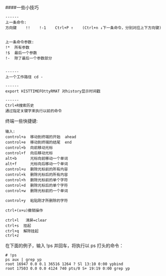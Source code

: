 ####一些小技巧
```
------
上一条命令:
方向键    !!    !-1    Ctrl+P ↑    (Ctrl+n ↓下一条命令，分别对应上下方向键) 


上一条命令参数:
!*  所有参数
!$  最后一个参数
!-  除了最后一个参数部分


------
上一个工作路径 cd - 

------
export HISTTIMEFOttyRMAT 对history显示时间戳 

------
Ctrl+R搜索历史 
通过指定关键字来执行以前的命令 

```




终端一些快捷键:

	输入:
	control+a  移动到终端的开始  ahead
	control+e  移动到终端的结尾  end
	control+b  向前移动光标 
	control+f  向后移动光标
	alt+b      光标向前移动一个单词
	alt+f      光标向后移动一个单词
	control+u  删除光标前的所有内容
	control+k  删除光标后的所有内容
	control+h  删除光标前的单个字符
	control+d  删除光标后的单个字符
	control+w  删除光标前的一个单词

	control+y  粘贴刚才所删除的字符

	ctrl+(x+u)撤销操作

	ctrl+l   清屏=clear 
	ctrl+s  挂起
	ctrl+q  解除挂起
	ctrl+z  
	


在下面的例子，输入 !ps 并回车，将执行以 ps 打头的命令： 
```
# !ps 
ps aux | grep yp 
root 16947 0.0 0.1 36516 1264 ? Sl 13:10 0:00 ypbind 
root 17503 0.0 0.0 4124 740 pts/0 S+ 19:19 0:00 grep yp
```
